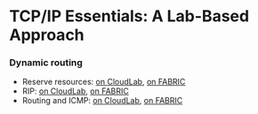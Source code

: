 # TCP/IP Essentials: A Lab-Based Approach

### Dynamic routing

* Reserve resources: [on CloudLab](reserve-cloudlab.md), [on FABRIC](reserve-fabric.md)
* RIP: [on CloudLab](rip-cloudlab.md), [on FABRIC](rip-fabric.md)
* Routing and ICMP: [on CloudLab](icmp-cloudlab.md), [on FABRIC](icmp-fabric.md)
